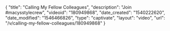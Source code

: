 {
    "title": "Calling My Fellow Colleagues",
    "description": "Join #macysstylecrew",
    "videoid": "180949868",
    "date_created": "1540222620",
    "date_modified": "1546466826",
    "type": "captivate",
    "layout": "video",
    "url": "\/v\/calling-my-fellow-colleagues\/180949868"
}